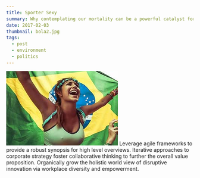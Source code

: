 ```yaml
---
title: Sporter Sexy
summary: Why contemplating our mortality can be a powerful catalyst for change
date: 2017-02-03
thumbnail: bola2.jpg
tags:
  - post
  - environment
  - politics
---
```

![RT/RW CUP](/static/img/bola2.jpg)
Leverage agile frameworks to provide a robust synopsis for high level overviews. Iterative approaches to corporate strategy foster collaborative thinking to further the overall value proposition. Organically grow the holistic world view of disruptive innovation via workplace diversity and empowerment.
